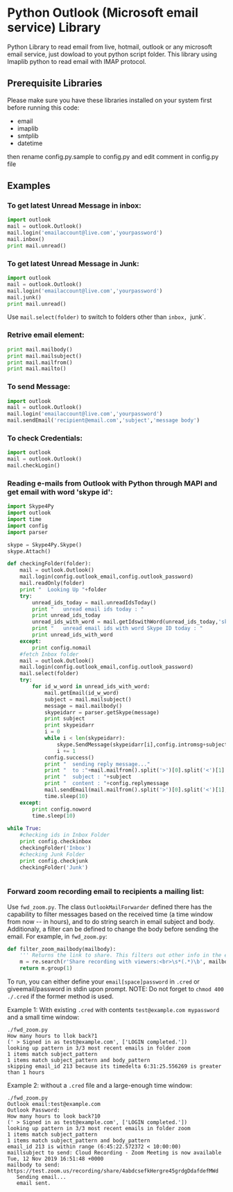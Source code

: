 # Python Outlook (Microsoft email service) Library
Python Library to read email from live, hotmail, outlook or any microsoft email service, just dowload to yout python script folder. This library using Imaplib python to read email with IMAP protocol.
## Prerequisite Libraries
Please make sure you have these libraries installed on your system first before running this code:
 * email
 * imaplib
 * smtplib
 * datetime

then rename config.py.sample to config.py and edit comment in config.py file
 
## Examples
### To get latest Unread Message in inbox:
```py
import outlook
mail = outlook.Outlook()
mail.login('emailaccount@live.com','yourpassword')
mail.inbox()
print mail.unread()
```

### To get latest Unread Message in Junk:
```py
import outlook
mail = outlook.Outlook()
mail.login('emailaccount@live.com','yourpassword')
mail.junk()
print mail.unread()
```

Use `mail.select(folder)` to switch to folders other than `inbox, `junk`.
### Retrive email element:
```py
print mail.mailbody()
print mail.mailsubject()
print mail.mailfrom()
print mail.mailto()
```

### To send Message:
```py
import outlook
mail = outlook.Outlook()
mail.login('emailaccount@live.com','yourpassword')
mail.sendEmail('recipient@email.com','subject','message body')
```

### To check Credentials:
```py
import outlook
mail = outlook.Outlook()
mail.checkLogin()
```

### Reading e-mails from Outlook with Python through MAPI and get email with word 'skype id':
```py
import Skype4Py
import outlook
import time
import config
import parser

skype = Skype4Py.Skype()
skype.Attach()

def checkingFolder(folder):
	mail = outlook.Outlook()
	mail.login(config.outlook_email,config.outlook_password)
	mail.readOnly(folder)
	print "  Looking Up "+folder
	try:
		unread_ids_today = mail.unreadIdsToday()
		print "   unread email ids today : "
		print unread_ids_today
		unread_ids_with_word = mail.getIdswithWord(unread_ids_today,'skype id')
		print "   unread email ids with word Skype ID today : "
		print unread_ids_with_word
	except:
		print config.nomail
	#fetch Inbox folder
	mail = outlook.Outlook()
	mail.login(config.outlook_email,config.outlook_password)
	mail.select(folder)
	try:
		for id_w_word in unread_ids_with_word:
			mail.getEmail(id_w_word)
			subject = mail.mailsubject()
			message = mail.mailbody()
			skypeidarr = parser.getSkype(message)
			print subject
			print skypeidarr
			i = 0
			while i < len(skypeidarr):
				skype.SendMessage(skypeidarr[i],config.intromsg+subject+"\r\n with Content : \r\n"+message)
				i += 1
			config.success()
			print "  sending reply message..."
			print "  to :"+mail.mailfrom().split('>')[0].split('<')[1]
			print "  subject : "+subject
			print "  content : "+config.replymessage
			mail.sendEmail(mail.mailfrom().split('>')[0].split('<')[1],"Re : "+subject,config.replymessage)
			time.sleep(10)
	except:
		print config.noword
		time.sleep(10)
		
while True:
	#checking ids in Inbox Folder
	print config.checkinbox
	checkingFolder('Inbox')
	#checking Junk Folder
	print config.checkjunk
	checkingFolder('Junk')
	
```

### Forward zoom recording email to recipients a mailing list:
Use `fwd_zoom.py`. The class `OutlookMailForwarder` defined there has the capability to filter messages based on the
received time (a time window from now -- in hours), and to do string search in email subject and body. Additionaly,
a filter can be defined to change the body before sending the email. For example, in `fwd_zoom.py`:

```py
def filter_zoom_mailbody(mailbody):
    ''' Returns the link to share. This filters out other info in the email such as the host-only link'''
    m = re.search(r'Share recording with viewers:<br>\s*(.*)\b', mailbody)
    return m.group(1)
```

To run, you can either define your `email[space]password` in `.cred` or giveemail/password in stdin upon prompt.
NOTE: Do not forget to `chmod 400 ./.cred` if the former method is used.

Example 1: With existing `.cred` with contents `test@example.com mypassword` and a small time window:
```
./fwd_zoom.py
How many hours to llok back?1
(' > Signed in as test@example.com', ['LOGIN completed.'])
looking up pattern in 3/3 most recent emails in folder zoom
1 items match subject_pattern
1 items match subject_pattern and body_pattern
skipping email_id 213 because its timedelta 6:31:25.556269 is greater than 1 hours
```

Example 2: without a `.cred` file and a large-enough time window:
```
./fwd_zoom.py
Outlook email:test@example.com
Outlook Password:
How many hours to look back?10
(' > Signed in as test@example.com', ['LOGIN completed.'])
looking up pattern in 3/3 most recent emails in folder zoom
1 items match subject_pattern
1 items match subject_pattern and body_pattern
email_id 213 is within range (6:45:22.572372 < 10:00:00)
maillsubject to send: Cloud Recording - Zoom Meeting is now available Tue, 12 Nov 2019 16:51:48 +0000
mailbody to send: https://test.zoom.us/recording/share/4abdcsefkHergre45grdgDdafdefMWd
   Sending email...
   email sent.
```
